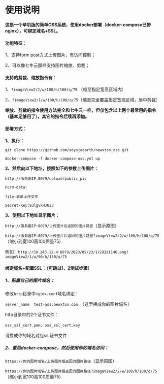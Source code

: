 # 使用说明



**这是一个单机版的简单OSS系统，使用docker部署（docker-compose已带nginx），可绑定域名+SSL。**



#### 功能特征：

1、支持form post方式上传图片，有访问控制；

2、可以像七牛云那样支持图片缩放、剪裁；



#### 支持的剪裁、缩放指令有：

1、`?imageView2/2/w/100/h/100/q/75` （缩至指定宽高区域内）

2、`?imageView2/1/w/100/h/100/q/75`（缩至完全覆盖指定宽高区域，居中剪裁）



**缩放、剪裁的指令使用方法完全和七牛云一样，但仅包含以上两个最常用的指令（基本足够用了），其它的指令后续再添加。**



#### 部署方式：

**1、执行：**

`git clone https://github.com/soyojoearth/newxton_oss.git`

`docker-compose -f docker-compose-oss.yml up `

**2、然后向以下地址，按照如下的参数上传图片：**

`http://服务器IP:8079/upload/public_pic`

`Form-data:`

`file:表单上传文件`

`Secret-Key:83lgvkHJU23`

**3、使用以下地址显示图片：**

`http://服务器IP:8079/上传图片后返回的图片路径`（显示原图）

``http://服务器IP:8079/上传图片后返回的图片路径?imageView2/2/w/100/h/100/q/75``（缩小到宽100高100质量75）

例如：`http://58.243.12.4:8079/2020/09/23/1729321146.png?imageView2/1/w/90/h/150/q/75`



#### 绑定域名+配置SSL：（可跳过1、2测试步骤）

##### **1、配置自己的图片域名：**

修改`http`目录中`nginx.conf`域名绑定：

`server_name  test-oss.newxton.com;`（这里换成你的图片域名）

http目录中的2个证书文件：

`oss_ssl_cert.pem`、`oss_ssl_cert.key`

请换成你的域名对应ssl证书文件

##### 2、重启docker-compose，然后使用你的域名访问：

`https://你的图片域名/上传图片后返回的图片路径`（显示原图）

``https://你的图片域名/上传图片后返回的图片路径?imageView2/2/w/100/h/100/q/75``（缩小到宽100高100质量75）

